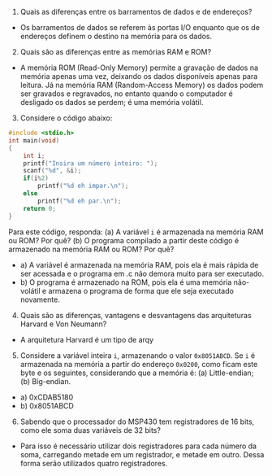 1. Quais as diferenças entre os barramentos de dados e de endereços?
- Os barramentos de dados se referem às portas I/O enquanto que os de endereços definem o destino na memória para os dados.

2. Quais são as diferenças entre as memórias RAM e ROM?
- A memória ROM (Read-Only Memory) permite a gravação de dados na memória apenas uma vez, deixando os dados disponíveis apenas para leitura. Já na memória RAM (Random-Access Memory) os dados podem ser gravados e regravados, no entanto quando o computador é desligado os dados se perdem; é uma memória volátil.

3. Considere o código abaixo:

```C
#include <stdio.h>
int main(void)
{
	int i;
	printf("Insira um número inteiro: ");
	scanf("%d", &i);
	if(i%2)
		printf("%d eh impar.\n");
	else
		printf("%d eh par.\n");
	return 0;
}
```

Para este código, responda: (a) A variável `i` é armazenada na memória RAM ou ROM? Por quê? (b) O programa compilado a partir deste código é armazenado na memória RAM ou ROM? Por quê?

- a) A variável é armazenada na memória RAM, pois ela é mais rápida de ser acessada e o programa em .c não demora muito para ser executado.
- b) O programa é armazenado na ROM, pois ela é uma memória não-volátil e armazena o programa de forma que ele seja executado novamente.

4. Quais são as diferenças, vantagens e desvantagens das arquiteturas Harvard e Von Neumann?
- A arquitetura Harvard é um tipo de arqy

5. Considere a variável inteira `i`, armazenando o valor `0x8051ABCD`. Se `i` é armazenada na memória a partir do endereço `0x0200`, como ficam este byte e os seguintes, considerando que a memória é: (a) Little-endian; (b) Big-endian.
- a) 0xCDAB5180
- b) 0x8051ABCD

6. Sabendo que o processador do MSP430 tem registradores de 16 bits, como ele soma duas variáveis de 32 bits?
- Para isso é necessário utilizar dois registradores para cada número da soma, carregando metade em um registrador, e metade em outro. Dessa forma serão utilizados quatro registradores.
